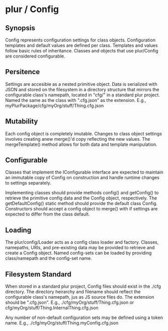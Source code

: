 plur / Config
=============

Synopsis
--------

Config represents configuration settings for class objects. Configuration templates and default values are defined per class. Templates and values follow basic rules of inheritance. Classes and objects that use plur/Config are considered configurable.

Persitence
----------
Settings are accesible as a nested primitive object. Data is serialized with JSON and stored on the filesystem in a directory structure that mirrors the configurable class's namepath, located in "cfg/" in a standard plur project. Named the same as the class with ".cfg.json" as the extension. E.g., myPlurPackage/cfg/myOrg/stuff/Thing.cfg.json

Mutability
----------

Each config object is completely imutable. Changes to class object settings involves creating anew merge()'d copy reflecting the new values. The mergeTemplate() method allows for both data and template manipulation.

Configurable
------------

Classes that implement the IConfigurable interface are expected to maintain an immutable copy of Config on construction and handle runtime changes to settings separately.

Implementing classes should provide methods config() and getConfig() to retrieve the primitive config data and the Config object, respectively. The getDefaultConfig() static method should provide the default class Config. Constructors should accept a config object to merge() with if settings are expected to differ from the class default.

Loading
-------

The plur/config/Loader acts as a config class loader and factory. Classes, namepaths, URIs, and pre-existing data may be provided to retrieve and create a Config object. Named config-sets can be loaded by providing class/namepath and the config-set name.

Filesystem Standard
-------------------

When stored in a standard plur project, Config files should exist in the ./cfg directory. The directory heirarchy and filename should reflect the configurable class's namepath, jus as JS source files do. The extension should be ".cfg.json". E.g., ./cfg/myOrg/stuff/Thing.cfg.json or cfg/myOrg/stuff/Thing.InternalThing.cfg.json

Any number of non-default configuration sets may be defined using a token name. E.g., ./cfg/myOrg/stuff/Thing.myConfig.cfg.json


